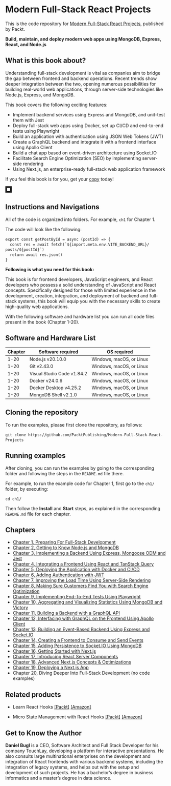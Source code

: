 # Modern Full-Stack React Projects

<a href="https://www.packtpub.com/product/modern-full-stack-react-projects/9781837637959"><img src="https://content.packt.com/B19385/cover_image_small.jpg" alt="" height="256px" align="right"></a>

This is the code repository for [Modern Full-Stack React Projects](https://www.packtpub.com/product/modern-full-stack-react-projects/9781837637959), published by Packt.

**Build, maintain, and deploy modern web apps using MongoDB, Express, React, and Node.js**

## What is this book about?
Understanding full-stack development is vital as companies aim to bridge the gap between frontend and backend operations. Recent trends show deeper integration between the two, opening numerous possibilities for building real-world web applications, through server-side technologies like Node.js, Express, and MongoDB.
	
This book covers the following exciting features:
* Implement backend services using Express and MongoDB, and unit-test them with Jest
* Deploy full-stack web apps using Docker, set up CI/CD and end-to-end tests using Playwright
* Build an application with authentication using JSON Web Tokens (JWT)
* Create a GraphQL backend and integrate it with a frontend interface using Apollo Client
* Build a chat app based on event-driven architecture using Socket.IO
* Facilitate Search Engine Optimization (SEO) by implementing server-side rendering
* Using Next.js, an enterprise-ready full-stack web application framework

If you feel this book is for you, get your [copy](https://www.amazon.com/dp/1837637954) today!

<a href="https://www.packtpub.com/?utm_source=github&utm_medium=banner&utm_campaign=GitHubBanner"><img src="https://raw.githubusercontent.com/PacktPublishing/GitHub/master/GitHub.png" 
alt="https://www.packtpub.com/" border="5" /></a>


## Instructions and Navigations
All of the code is organized into folders. For example, `ch1` for Chapter 1.

The code will look like the following:
```
export const getPostById = async (postId) => {
  const res = await fetch(`${import.meta.env.VITE_BACKEND_URL}/
posts/${postId}`)
  return await res.json()
}
```

**Following is what you need for this book:**

This book is for frontend developers, JavaScript engineers, and React developers who possess a solid understanding of JavaScript and React concepts. Specifically designed for those with limited experience in the development, creation, integration, and deployment of backend and full-stack systems, this book will equip you with the necessary skills to create high-quality web applications.

With the following software and hardware list you can run all code files present in the book (Chapter 1-20).

## Software and Hardware List

| Chapter  | Software required                  | OS required                   |
| -------- | -----------------------------------| ------------------------------|            
| 1-20     | Node.js v20.10.0                   | Windows, macOS, or Linux      |  
| 1-20     | Git v2.43.0                        | Windows, macOS, or Linux      |
| 1-20     | Visual Studio Code v1.84.2         | Windows, macOS, or Linux      |
| 1-20     | Docker v24.0.6                     | Windows, macOS, or Linux      |
| 1-20     | Docker Desktop v4.25.2             | Windows, macOS, or Linux      |
| 1-20     | MongoDB Shell v2.1.0               | Windows, macOS, or Linux      |


## Cloning the repository

To run the examples, please first clone the repository, as follows:

```
git clone https://github.com/PacktPublishing/Modern-Full-Stack-React-Projects
```

## Running examples

After cloning, you can run the examples by going to the corresponding folder and following the steps in the `README.md` file there.

For example, to run the example code for Chapter 1, first go to the `ch1/` folder, by executing:

```
cd ch1/
```

Then follow the **Install** and **Start** steps, as explained in the corresponding `README.md` file for each chapter.

## Chapters

- [Chapter 1, Preparing For Full-Stack Development](https://github.com/PacktPublishing/Modern-Full-Stack-React-Projects/tree/main/ch1)
- [Chapter 2, Getting to Know Node.js and MongoDB](https://github.com/PacktPublishing/Modern-Full-Stack-React-Projects/tree/main/ch2)
- [Chapter 3, Implementing a Backend Using Express, Mongoose ODM and Jest](https://github.com/PacktPublishing/Modern-Full-Stack-React-Projects/tree/main/ch3)
- [Chapter 4, Integrating a Frontend Using React and TanStack Query](https://github.com/PacktPublishing/Modern-Full-Stack-React-Projects/tree/main/ch4)
- [Chapter 5, Deploying the Application with Docker and CI/CD](https://github.com/PacktPublishing/Modern-Full-Stack-React-Projects/tree/main/ch5)
- [Chapter 6, Adding Authentication with JWT](https://github.com/PacktPublishing/Modern-Full-Stack-React-Projects/tree/main/ch6)
- [Chapter 7, Improving the Load Time Using Server-Side Rendering](https://github.com/PacktPublishing/Modern-Full-Stack-React-Projects/tree/main/ch7)
- [Chapter 8, Making Sure Customers Find You with Search Engine Optimization](https://github.com/PacktPublishing/Modern-Full-Stack-React-Projects/tree/main/ch8)
- [Chapter 9, Implementing End-To-End Tests Using Playwright](https://github.com/PacktPublishing/Modern-Full-Stack-React-Projects/tree/main/ch9)
- [Chapter 10, Aggregating and Visualizing Statistics Using MongoDB and Victory](https://github.com/PacktPublishing/Modern-Full-Stack-React-Projects/tree/main/ch10)
- [Chapter 11, Building a Backend with a GraphQL API](https://github.com/PacktPublishing/Modern-Full-Stack-React-Projects/tree/main/ch11)
- [Chapter 12, Interfacing with GraphQL on the Frontend Using Apollo Client](https://github.com/PacktPublishing/Modern-Full-Stack-React-Projects/tree/main/ch12)
- [Chapter 13, Building an Event-Based Backend Using Express and Socket.IO](https://github.com/PacktPublishing/Modern-Full-Stack-React-Projects/tree/main/ch13)
- [Chapter 14, Creating a Frontend to Consume and Send Events](https://github.com/PacktPublishing/Modern-Full-Stack-React-Projects/tree/main/ch14)
- [Chapter 15, Adding Persistence to Socket.IO Using MongoDB](https://github.com/PacktPublishing/Modern-Full-Stack-React-Projects/tree/main/ch15)
- [Chapter 16, Getting Started with Next.js](https://github.com/PacktPublishing/Modern-Full-Stack-React-Projects/tree/main/ch16)
- [Chapter 17, Introducing React Server Components](https://github.com/PacktPublishing/Modern-Full-Stack-React-Projects/tree/main/ch17)
- [Chapter 18, Advanced Next.js Concepts & Optimizations](https://github.com/PacktPublishing/Modern-Full-Stack-React-Projects/tree/main/ch18)
- [Chapter 19, Deploying a Next.js App](https://github.com/PacktPublishing/Modern-Full-Stack-React-Projects/tree/main/ch19)
- Chapter 20, Diving Deeper Into Full-Stack Development (no code examples)



## Related products <Other books you may enjoy>
* Learn React Hooks [[Packt]](https://www.packtpub.com/product/learn-react-hooks/9781838641443) [[Amazon]](https://www.amazon.com/dp/1838641440)

* Micro State Management with React Hooks [[Packt]](https://www.packtpub.com/product/micro-state-management-with-react-hooks/9781801812375) [[Amazon]](https://www.amazon.com/dp/1801812373)

## Get to Know the Author
**Daniel Bugl**
is a CEO, Software Architect and Full Stack Developer for his company TouchLay, developing a platform for interactive presentations. He also consults large multinational enterprises on the development and integration of React frontends with various backend systems, including the integration of legacy systems, and helps out with the setup and development of such projects. He has a bachelor&rsquo;s degree in business informatics and a master&rsquo;s degree in data science.
